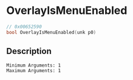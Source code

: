 # OverlayIsMenuEnabled
```c
// 0x00652590
bool OverlayIsMenuEnabled(unk p0)
```
## Description
```
Minimum Arguments: 1
Maximum Arguments: 1
```
